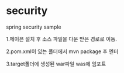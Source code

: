 security
========

spring security sample


1.메이븐 설치 후 소스 파일을 다운 받은 경로로 이동.

2.pom.xml이 있는 폴더에서 mvn package 후 엔터

3.target폴더에 생성된 war파일 was에 임포트
